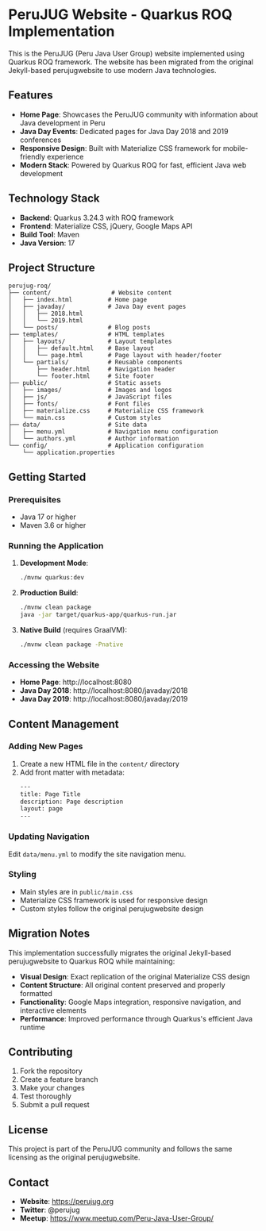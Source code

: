 # PeruJUG Website - Quarkus ROQ Implementation

This is the PeruJUG (Peru Java User Group) website implemented using Quarkus ROQ framework. The website has been migrated from the original Jekyll-based perujugwebsite to use modern Java technologies.

## Features

- **Home Page**: Showcases the PeruJUG community with information about Java development in Peru
- **Java Day Events**: Dedicated pages for Java Day 2018 and 2019 conferences
- **Responsive Design**: Built with Materialize CSS framework for mobile-friendly experience
- **Modern Stack**: Powered by Quarkus ROQ for fast, efficient Java web development

## Technology Stack

- **Backend**: Quarkus 3.24.3 with ROQ framework
- **Frontend**: Materialize CSS, jQuery, Google Maps API
- **Build Tool**: Maven
- **Java Version**: 17

## Project Structure

```
perujug-roq/
├── content/                 # Website content
│   ├── index.html          # Home page
│   ├── javaday/            # Java Day event pages
│   │   ├── 2018.html
│   │   └── 2019.html
│   └── posts/              # Blog posts
├── templates/              # HTML templates
│   ├── layouts/            # Layout templates
│   │   ├── default.html    # Base layout
│   │   └── page.html       # Page layout with header/footer
│   └── partials/           # Reusable components
│       ├── header.html     # Navigation header
│       └── footer.html     # Site footer
├── public/                 # Static assets
│   ├── images/             # Images and logos
│   ├── js/                 # JavaScript files
│   ├── fonts/              # Font files
│   ├── materialize.css     # Materialize CSS framework
│   └── main.css            # Custom styles
├── data/                   # Site data
│   ├── menu.yml            # Navigation menu configuration
│   └── authors.yml         # Author information
└── config/                 # Application configuration
    └── application.properties
```

## Getting Started

### Prerequisites

- Java 17 or higher
- Maven 3.6 or higher

### Running the Application

1. **Development Mode**:
   ```bash
   ./mvnw quarkus:dev
   ```

2. **Production Build**:
   ```bash
   ./mvnw clean package
   java -jar target/quarkus-app/quarkus-run.jar
   ```

3. **Native Build** (requires GraalVM):
   ```bash
   ./mvnw clean package -Pnative
   ```

### Accessing the Website

- **Home Page**: http://localhost:8080
- **Java Day 2018**: http://localhost:8080/javaday/2018
- **Java Day 2019**: http://localhost:8080/javaday/2019

## Content Management

### Adding New Pages

1. Create a new HTML file in the `content/` directory
2. Add front matter with metadata:
   ```html
   ---
   title: Page Title
   description: Page description
   layout: page
   ---
   ```

### Updating Navigation

Edit `data/menu.yml` to modify the site navigation menu.

### Styling

- Main styles are in `public/main.css`
- Materialize CSS framework is used for responsive design
- Custom styles follow the original perujugwebsite design

## Migration Notes

This implementation successfully migrates the original Jekyll-based perujugwebsite to Quarkus ROQ while maintaining:

- **Visual Design**: Exact replication of the original Materialize CSS design
- **Content Structure**: All original content preserved and properly formatted
- **Functionality**: Google Maps integration, responsive navigation, and interactive elements
- **Performance**: Improved performance through Quarkus's efficient Java runtime

## Contributing

1. Fork the repository
2. Create a feature branch
3. Make your changes
4. Test thoroughly
5. Submit a pull request

## License

This project is part of the PeruJUG community and follows the same licensing as the original perujugwebsite.

## Contact

- **Website**: https://perujug.org
- **Twitter**: @perujug
- **Meetup**: https://www.meetup.com/Peru-Java-User-Group/ 